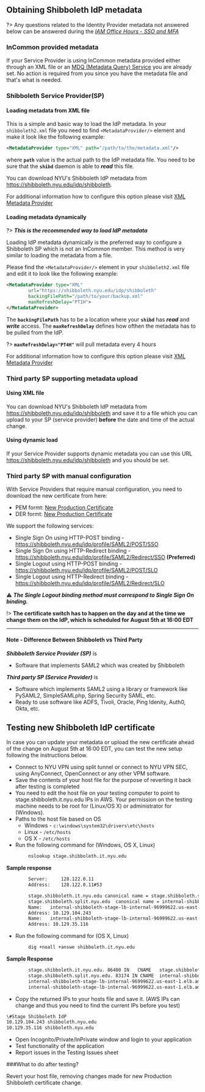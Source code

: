 ## Obtaining Shibboleth IdP metadata

?> Any questions related to the Identity Provider metadata not answered below can be answered during the [_IAM Office Hours - SSO and MFA_](https://calendar.google.com/calendar/embed?src=nyu.edu_23qne9rsrhuidta3ld7pnkok9o%40group.calendar.google.com&ctz=America%2FNew_York)

### InCommon provided metadata

If your Service Provider is using InCommon metadata provided either through an XML file or an [MDQ (Metadata Query) Service](https://shibboleth.atlassian.net/wiki/spaces/SP3/pages/2060616133/MDQMetadataProvider) you are already set. No action is required from you since you have the metadata file and that's what is needed.

### Shibboleth Service Provider(SP)

#### Loading metadata from XML file

This is a simple and basic way to load the IdP metadata. In your `shibboleth2.xml` file you need to find `<MetadataProvider/>` element and make it look like the following example:
```xml
<MetadataProvider type="XML" path="/path/to/the/metadata.xml"/>
```
where **`path`** value is the actual path to the IdP metadata file. You need to be sure that the **`shibd`** daemon is able to **_read_** this file.

You can download NYU's Shibboleth IdP metadata from https://shibboleth.nyu.edu/idp/shibboleth.

For additional information how to configure this option please visit [XML Metadata Provider](https://shibboleth.atlassian.net/wiki/spaces/SP3/pages/2063696005/XMLMetadataProvider)

#### Loading metadata dynamically

?> **_This is the recommended way to load IdP metadata_**

Loading IdP metadata dynamically is the preferred way to configure a Shibboleth SP which is not an InCommon member.  This method is very similar to loading the metadata from a file.

Please find the `<MetadataProvider/>` element in your `shibboleth2.xml` file and edit it to look like the following example:
```xml
<MetadataProvider type="XML"
        url="https://shibboleth.nyu.edu/idp/shibboleth"
        backingFilePath="/path/to/your/backup.xml"
        maxRefreshDelay="PT1H">
</MetadataProvider>
```
The **`backingFilePath`** has to be a location where your **`shibd`** has **_read_** and **_write_** access. The **`maxRefreshDelay`** defines how ofthen the metadata has to be pulled from the IdP.

?> **`maxRefreshDelay="PT4H"`** will pull metadata every 4 hours

For additional information how to configure this option please visit [XML Metadata Provider](https://shibboleth.atlassian.net/wiki/spaces/SP3/pages/2063696005/XMLMetadataProvider)

### Third party SP supporting metadata upload
#### Using XML file

You can download NYU's Shibboleth IdP metadata from https://shibboleth.nyu.edu/idp/shibboleth and save it to a file which you can upload to your SP (service provider) **before** the date and time of the actual change.

#### Using dynamic load

If your Service Provider supports dynamic metadata you can use this URL https://shibboleth.nyu.edu/idp/shibboleth and you should be set.

### Third party SP with manual configuration

With Service Providers that require manual configuration, you need to download the new certificate from here:  
- PEM formt: [New Production Certificate](https://shibboleth.nyu.edu/prodidp.pem)
- DER formt: [New Production Certificate](https://shibboleth.nyu.edu/prodidp.der)

We support the following services:
- Single Sign On using HTTP-POST binding - https://shibboleth.nyu.edu/idp/profile/SAML2/POST/SSO
- Single Sign On using HTTP-Redirect binding - https://shibboleth.nyu.edu/idp/profile/SAML2/Redirect/SSO **(Preferred)**
- Single Logout using HTTP-POST binding - https://shibboleth.nyu.edu/idp/profile/SAML2/POST/SLO
- Single Logout using HTTP-Redirect binding - https://shibboleth.nyu.edu/idp/profile/SAML2/Redirect/SLO

:warning: **_The Single Logout binding method must correspond to Single Sign On binding._**

!> **The certificate switch has to happen on the day and at the time we change them on the IdP, which is scheduled for August 5th at 16:00 EDT**


---
#### Note - Difference Between Shibboleth vs Third Party

**_Shibboleth Service Provider (SP)_** is

- Software that implements SAML2 which was created by Shibboleth

**_Third party SP (Service Provider)_** is

- Software which implements SAML2 using a library or framework like PySAML2, SimpleSAMLphp, Spring Security SAML, etc.
- Ready to use software like ADFS, Tivoli, Oracle, Ping Idenity, Auth0, Okta, etc.


## Testing new Shibboleth IdP certificate

In case you can update your metadata or upload the new certificate ahead of the change on August 5th at 16:00 EDT, you can test the new setup following the instructions below.

- Connect to NYU VPN using split tunnel or connect to NYU VPN SEC, using AnyConnect, OpenConnect or any other VPM software.
- Save the contents of your host file for the purpose of reverting it back after testing is completed
- You need to edit the host file on your testing computer to point to stage.shibboleth.it.nyu.edu IPs in AWS. Your permission on the testing machine needs to be root for (Linux/OS X) or administrator for (Windows).  
- Paths to the host file based on OS
  - Windows - ```c:\windows\system32\drivers\etc\hosts```
  - Linux - ```/etc/hosts```
  - OS X - ```/etc/hosts```
- Run the following command for (Windows, OS X, Linux)
```bash 
        nslookup stage.shibboleth.it.nyu.edu 
```
__Sample response__
```bash
        Server:		128.122.0.11
        Address:	128.122.0.11#53

        stage.shibboleth.it.nyu.edu	canonical name = stage.shibboleth.split.nyu.edu.
        stage.shibboleth.split.nyu.edu	canonical name = internal-shibboleth-stage-lb-internal-96999622.us-east-1.elb.amazonaws.com.
        Name:	internal-shibboleth-stage-lb-internal-96999622.us-east-1.elb.amazonaws.com
        Address: 10.129.104.243
        Name:	internal-shibboleth-stage-lb-internal-96999622.us-east-1.elb.amazonaws.com
        Address: 10.129.35.116
```
- Run the following command for (OS X, Linux)
```bash
        dig +noall +answe shibboleth.it.nyu.edu
```
__Sample Response__
```bash
        stage.shibboleth.it.nyu.edu. 86400 IN	CNAME	stage.shibboleth.split.nyu.edu.
        stage.shibboleth.split.nyu.edu.	83174 IN CNAME	internal-shibboleth-stage-lb-internal-96999622.us-east-1.elb.amazonaws.com.
        internal-shibboleth-stage-lb-internal-96999622.us-east-1.elb.amazonaws.com. 60 IN A 10.129.104.243
        internal-shibboleth-stage-lb-internal-96999622.us-east-1.elb.amazonaws.com. 60 IN A 10.129.35.116
```

- Copy the returned IPs to your hosts file and save it. (AWS IPs can change and thus you need to find the current IPs before you test)
```bash
\#Stage Shibboleth IdP
10.129.104.243 shibboleth.nyu.edu
10.129.35.116 shibboleth.nyu.edu
```
- Open Incognito/Private/InPrivate window and login to your application
- Test functionality of the application
- Report issues in the Testing Issues sheet

###What to do after testing?

Revert your host file, removing changes made for new Production Shibboleth certificate change.

